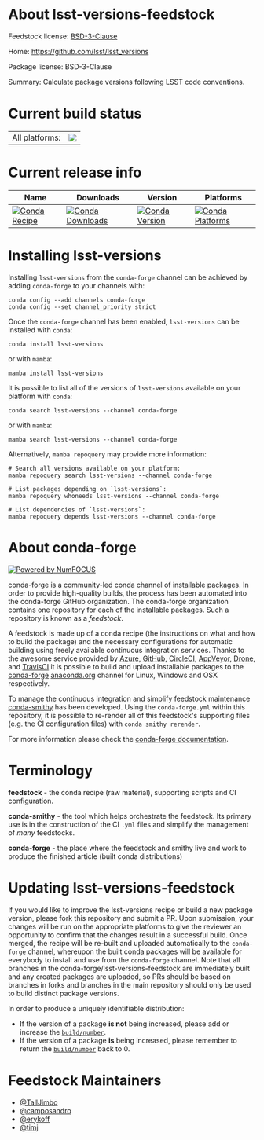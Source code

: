 About lsst-versions-feedstock
=============================

Feedstock license: [BSD-3-Clause](https://github.com/conda-forge/lsst-versions-feedstock/blob/main/LICENSE.txt)

Home: https://github.com/lsst/lsst_versions

Package license: BSD-3-Clause

Summary: Calculate package versions following LSST code conventions.

Current build status
====================


<table><tr><td>All platforms:</td>
    <td>
      <a href="https://dev.azure.com/conda-forge/feedstock-builds/_build/latest?definitionId=21267&branchName=main">
        <img src="https://dev.azure.com/conda-forge/feedstock-builds/_apis/build/status/lsst-versions-feedstock?branchName=main">
      </a>
    </td>
  </tr>
</table>

Current release info
====================

| Name | Downloads | Version | Platforms |
| --- | --- | --- | --- |
| [![Conda Recipe](https://img.shields.io/badge/recipe-lsst--versions-green.svg)](https://anaconda.org/conda-forge/lsst-versions) | [![Conda Downloads](https://img.shields.io/conda/dn/conda-forge/lsst-versions.svg)](https://anaconda.org/conda-forge/lsst-versions) | [![Conda Version](https://img.shields.io/conda/vn/conda-forge/lsst-versions.svg)](https://anaconda.org/conda-forge/lsst-versions) | [![Conda Platforms](https://img.shields.io/conda/pn/conda-forge/lsst-versions.svg)](https://anaconda.org/conda-forge/lsst-versions) |

Installing lsst-versions
========================

Installing `lsst-versions` from the `conda-forge` channel can be achieved by adding `conda-forge` to your channels with:

```
conda config --add channels conda-forge
conda config --set channel_priority strict
```

Once the `conda-forge` channel has been enabled, `lsst-versions` can be installed with `conda`:

```
conda install lsst-versions
```

or with `mamba`:

```
mamba install lsst-versions
```

It is possible to list all of the versions of `lsst-versions` available on your platform with `conda`:

```
conda search lsst-versions --channel conda-forge
```

or with `mamba`:

```
mamba search lsst-versions --channel conda-forge
```

Alternatively, `mamba repoquery` may provide more information:

```
# Search all versions available on your platform:
mamba repoquery search lsst-versions --channel conda-forge

# List packages depending on `lsst-versions`:
mamba repoquery whoneeds lsst-versions --channel conda-forge

# List dependencies of `lsst-versions`:
mamba repoquery depends lsst-versions --channel conda-forge
```


About conda-forge
=================

[![Powered by
NumFOCUS](https://img.shields.io/badge/powered%20by-NumFOCUS-orange.svg?style=flat&colorA=E1523D&colorB=007D8A)](https://numfocus.org)

conda-forge is a community-led conda channel of installable packages.
In order to provide high-quality builds, the process has been automated into the
conda-forge GitHub organization. The conda-forge organization contains one repository
for each of the installable packages. Such a repository is known as a *feedstock*.

A feedstock is made up of a conda recipe (the instructions on what and how to build
the package) and the necessary configurations for automatic building using freely
available continuous integration services. Thanks to the awesome service provided by
[Azure](https://azure.microsoft.com/en-us/services/devops/), [GitHub](https://github.com/),
[CircleCI](https://circleci.com/), [AppVeyor](https://www.appveyor.com/),
[Drone](https://cloud.drone.io/welcome), and [TravisCI](https://travis-ci.com/)
it is possible to build and upload installable packages to the
[conda-forge](https://anaconda.org/conda-forge) [anaconda.org](https://anaconda.org/)
channel for Linux, Windows and OSX respectively.

To manage the continuous integration and simplify feedstock maintenance
[conda-smithy](https://github.com/conda-forge/conda-smithy) has been developed.
Using the ``conda-forge.yml`` within this repository, it is possible to re-render all of
this feedstock's supporting files (e.g. the CI configuration files) with ``conda smithy rerender``.

For more information please check the [conda-forge documentation](https://conda-forge.org/docs/).

Terminology
===========

**feedstock** - the conda recipe (raw material), supporting scripts and CI configuration.

**conda-smithy** - the tool which helps orchestrate the feedstock.
                   Its primary use is in the construction of the CI ``.yml`` files
                   and simplify the management of *many* feedstocks.

**conda-forge** - the place where the feedstock and smithy live and work to
                  produce the finished article (built conda distributions)


Updating lsst-versions-feedstock
================================

If you would like to improve the lsst-versions recipe or build a new
package version, please fork this repository and submit a PR. Upon submission,
your changes will be run on the appropriate platforms to give the reviewer an
opportunity to confirm that the changes result in a successful build. Once
merged, the recipe will be re-built and uploaded automatically to the
`conda-forge` channel, whereupon the built conda packages will be available for
everybody to install and use from the `conda-forge` channel.
Note that all branches in the conda-forge/lsst-versions-feedstock are
immediately built and any created packages are uploaded, so PRs should be based
on branches in forks and branches in the main repository should only be used to
build distinct package versions.

In order to produce a uniquely identifiable distribution:
 * If the version of a package **is not** being increased, please add or increase
   the [``build/number``](https://docs.conda.io/projects/conda-build/en/latest/resources/define-metadata.html#build-number-and-string).
 * If the version of a package **is** being increased, please remember to return
   the [``build/number``](https://docs.conda.io/projects/conda-build/en/latest/resources/define-metadata.html#build-number-and-string)
   back to 0.

Feedstock Maintainers
=====================

* [@TallJimbo](https://github.com/TallJimbo/)
* [@camposandro](https://github.com/camposandro/)
* [@erykoff](https://github.com/erykoff/)
* [@timj](https://github.com/timj/)


